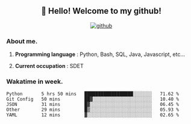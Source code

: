 <h2 align="center">👋 Hello! Welcome to my github! </h2>
<p align="center">
  <a href="https://github.com/usergwen"><img src="https://img.shields.io/badge/GitHub-24292e" alt="github"></a>
</p>

### About me.

1. **Programming language** : Python, Bash, SQL, Java, Javascript, etc...

2. **Current occupation** : SDET

### Wakatime in week.

<!--START_SECTION:waka-->
```text
Python       5 hrs 50 mins   ██████████████████░░░░░░░   71.62 % 
Git Config   50 mins         ██▓░░░░░░░░░░░░░░░░░░░░░░   10.40 % 
JSON         31 mins         █▓░░░░░░░░░░░░░░░░░░░░░░░   06.45 % 
Other        29 mins         █▒░░░░░░░░░░░░░░░░░░░░░░░   05.93 % 
YAML         12 mins         ▓░░░░░░░░░░░░░░░░░░░░░░░░   02.65 % 
```
<!--END_SECTION:waka-->
